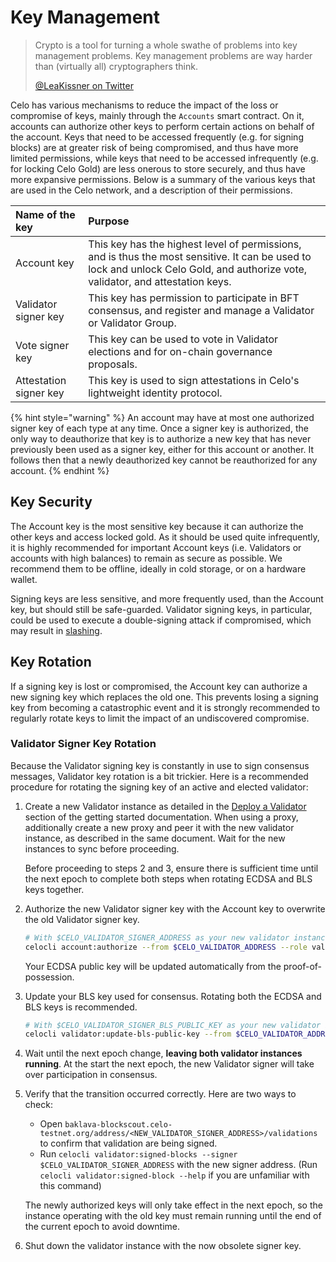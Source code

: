 # Key Management

> Crypto is a tool for turning a whole swathe of problems into key management problems. Key management problems are way harder than \(virtually all\) cryptographers think.
>
> [@LeaKissner on Twitter](https://twitter.com/LeaKissner/status/1198595109756887040)

Celo has various mechanisms to reduce the impact of the loss or compromise of keys, mainly through the `Accounts` smart contract. On it, accounts can authorize other keys to perform certain actions on behalf of the account. Keys that need to be accessed frequently \(e.g. for signing blocks\) are at greater risk of being compromised, and thus have more limited permissions, while keys that need to be accessed infrequently \(e.g. for locking Celo Gold\) are less onerous to store securely, and thus have more expansive permissions. Below is a summary of the various keys that are used in the Celo network, and a description of their permissions.

| Name of the key | Purpose |
| :--- | :--- |
| Account key | This key has the highest level of permissions, and is thus the most sensitive. It can be used to lock and unlock Celo Gold, and authorize vote, validator, and attestation keys. |
| Validator signer key | This key has permission to participate in BFT consensus, and register and manage a Validator or Validator Group. |
| Vote signer key | This key can be used to vote in Validator elections and for on-chain governance proposals. |
| Attestation signer key | This key is used to sign attestations in Celo's lightweight identity protocol. |

{% hint style="warning" %}
An account may have at most one authorized signer key of each type at any time. Once a signer key is authorized, the only way to deauthorize that key is to authorize a new key that has never previously been used as a signer key, either for this account or another. It follows then that a newly deauthorized key cannot be reauthorized for any account.
{% endhint %}

## Key Security

The Account key is the most sensitive key because it can authorize the other keys and access locked gold. As it should be used quite infrequently, it is highly recommended for important Account keys \(i.e. Validators or accounts with high balances\) to remain as secure as possible. We recommend them to be offline, ideally in cold storage, or on a hardware wallet.

Signing keys are less sensitive, and more frequently used, than the Account key, but should still be safe-guarded. Validator signing keys, in particular, could be used to execute a double-signing attack if compromised, which may result in [slashing](https://github.com/celo-org/celo-monorepo/tree/4119908868c2bc4f09eb5900ecae501342d0e2a8/packages/docs/celo-codebase/protocol/proof-of-stake/penalties/README.md).

## Key Rotation

If a signing key is lost or compromised, the Account key can authorize a new signing key which replaces the old one. This prevents losing a signing key from becoming a catastrophic event and it is strongly recommended to regularly rotate keys to limit the impact of an undiscovered compromise.

### Validator Signer Key Rotation

Because the Validator signing key is constantly in use to sign consensus messages, Validator key rotation is a bit trickier. Here is a recommended procedure for rotating the signing key of an active and elected validator:

1. Create a new Validator instance as detailed in the [Deploy a Validator](https://github.com/celo-org/celo-monorepo/tree/4119908868c2bc4f09eb5900ecae501342d0e2a8/packages/docs/getting-started/running-a-validator.md#deploy-a-validator) section of the getting started documentation. When using a proxy, additionally create a new proxy and peer it with the new validator instance, as described in the same document. Wait for the new instances to sync before proceeding.

   Before proceeding to steps 2 and 3, ensure there is sufficient time until the next epoch to complete both steps when rotating ECDSA and BLS keys together.

2. Authorize the new Validator signer key with the Account key to overwrite the old Validator signer key.

   ```bash
   # With $CELO_VALIDATOR_SIGNER_ADDRESS as your new validator instance's signing address.
   celocli account:authorize --from $CELO_VALIDATOR_ADDRESS --role validator --signer $CELO_VALIDATOR_SIGNER_ADDRESS --signature $CELO_VALIDATOR_SIGNER_SIGNATURE
   ```

   Your ECDSA public key will be updated automatically from the proof-of-possession.

3. Update your BLS key used for consensus. Rotating both the ECDSA and BLS keys is recommended.

   ```bash
   # With $CELO_VALIDATOR_SIGNER_BLS_PUBLIC_KEY as your new validator instance's BLS public key.
   celocli validator:update-bls-public-key --from $CELO_VALIDATOR_ADDRESS --blsKey $CELO_VALIDATOR_SIGNER_BLS_PUBLIC_KEY --blsPop $CELO_VALIDATOR_SIGNER_BLS_SIGNATURE
   ```

4. Wait until the next epoch change, **leaving both validator instances running**. At the start the next epoch, the new Validator signer will take over participation in consensus.
5. Verify that the transition occurred correctly. Here are two ways to check: 

   * Open `baklava-blockscout.celo-testnet.org/address/<NEW_VALIDATOR_SIGNER_ADDRESS>/validations` to confirm that validation are being signed.
   * Run `celocli validator:signed-blocks --signer $CELO_VALIDATOR_SIGNER_ADDRESS` with the new signer address. \(Run `celocli validator:signed-block --help` if you are unfamiliar with this command\)

   The newly authorized keys will only take effect in the next epoch, so the instance operating with the old key must remain running until the end of the current epoch to avoid downtime.

6. Shut down the validator instance with the now obsolete signer key.

